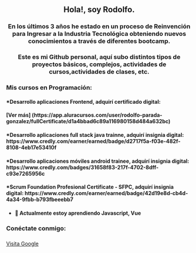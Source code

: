 <h2 align="center">Hola!, soy Rodolfo.</h1>
<h3 align="center">En los últimos 3 años he estado en un proceso de Reinvención para Ingresar a la Industria Tecnológica obteniendo nuevos conocimientos a través de diferentes bootcamp.</h3>

<h3 align="center">Este es mi Github personal,  aquí subo distintos tipos de proyectos básicos, complejos, actividades de cursos,actividades de clases, etc.</h3>

<h3 align="left">Mis cursos en Programación:</h3>

<h4>*Desarrollo aplicaciones Frontend, adquirí certificado digital:<h4>[Ver más] (https://app.aluracursos.com/user/rodolfo-parada-gonzalez/fullCertificate/d1a4bbad6c89a116980158d484a632bc)  
<h4>*Desarrollo aplicaciones full stack java trainne, adquirí insignia digital: https://www.credly.com/earner/earned/badge/d2717f5a-f03e-482f-8108-4eb17e53410f <h4> 
<h4>*Desarrollo aplicaciones móviles android trainee, adquirí insignia digital: https://www.credly.com/badges/31658f83-217f-4702-8dff-c93e7265956c <h4>
<h4>*Scrum Foundation Profesional Certificate - SFPC, adquirí insignia digital: https://www.credly.com/earner/earned/badge/42d19e8d-cb4d-4a34-9fbb-b793fbeeebb7<h4>

- 🌱 Actualmente estoy aprendiendo **Javascript**, **Vue**

<h3 align="left">Conéctate conmigo: </h3>

<h3 align="center"><a  align="center" href="https://www.linkedin.com/in/rodolfoparada/" alt="rodolfo" ></a></h3>
  
  [Visita Google](https://www.google.com)


